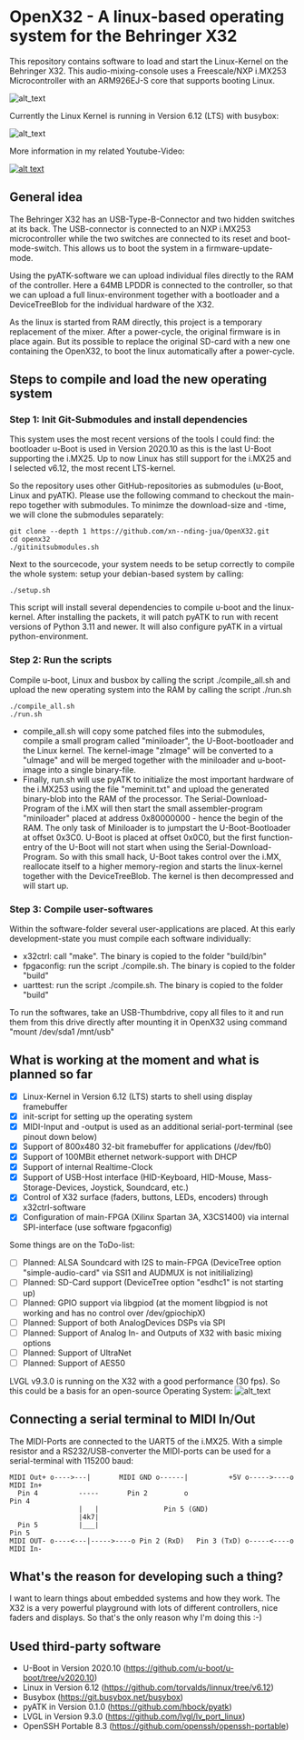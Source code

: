 # OpenX32 - A linux-based operating system for the Behringer X32

This repository contains software to load and start the Linux-Kernel on the Behringer X32. This audio-mixing-console uses a Freescale/NXP i.MX253 Microcontroller with an ARM926EJ-S core that supports booting Linux.

![alt_text](Documentation/openx32_1.jpg)

Currently the Linux Kernel is running in Version 6.12 (LTS) with busybox:

![alt_text](Documentation/openx32_2.jpg)

More information in my related Youtube-Video:

[![alt text](https://img.youtube.com/vi/6CfLC5xVy90/0.jpg)](https://www.youtube.com/watch?v=6CfLC5xVy90)

## General idea
The Behringer X32 has an USB-Type-B-Connector and two hidden switches at its back. The USB-connector is connected to an NXP i.MX253 microcontroller while the two switches are connected to its reset and boot-mode-switch. This allows us to boot the system in a firmware-update-mode.

Using the pyATK-software we can upload individual files directly to the RAM of the controller. Here a 64MB LPDDR is connected to the controller, so that we can upload a full linux-environment together with a bootloader and a DeviceTreeBlob for the individual hardware of the X32.

As the linux is started from RAM directly, this project is a temporary replacement of the mixer. After a power-cycle, the original firmware is in place again. But its possible to replace the original SD-card with a new one containing the OpenX32, to boot the linux automatically after a power-cycle.

## Steps to compile and load the new operating system

### Step 1: Init Git-Submodules and install dependencies
This system uses the most recent versions of the tools I could find: the bootloader u-Boot is used in Version 2020.10 as this is the last U-Boot supporting the i.MX25. Up to now Linux has still support for the i.MX25 and I selected v6.12, the most recent LTS-kernel.

So the repository uses other GitHub-repositories as submodules (u-Boot, Linux and pyATK). Please use the following command to checkout the main-repo together with submodules. To minimze the download-size and -time, we will clone the submodules separately:

```
git clone --depth 1 https://github.com/xn--nding-jua/OpenX32.git
cd openx32
./gitinitsubmodules.sh
```

Next to the sourcecode, your system needs to be setup correctly to compile the whole system: setup your debian-based system by calling:
```
./setup.sh
```

This script will install several dependencies to compile u-boot and the linux-kernel. After installing the packets, it will patch pyATK to run with recent versions of Python 3.11 and newer. It will also configure pyATK in a virtual python-environment.


### Step 2: Run the scripts

Compile u-boot, Linux and busbox by calling the script ./compile_all.sh and upload the new operating system into the RAM by calling the script ./run.sh

```
./compile_all.sh
./run.sh
```

* compile_all.sh will copy some patched files into the submodules, compile a small program called "miniloader", the U-Boot-bootloader and the Linux kernel. The kernel-image "zImage" will be converted to a "uImage" and will be merged together with the miniloader and u-boot-image into a single binary-file.
* Finally, run.sh will use pyATK to initialize the most important hardware of the i.MX253 using the file "meminit.txt" and upload the generated binary-blob into the RAM of the processor. The Serial-Download-Program of the i.MX will then start the small assembler-program "miniloader" placed at address 0x80000000 - hence the begin of the RAM. The only task of Miniloader is to jumpstart the U-Boot-Bootloader at offset 0x3C0. U-Boot is placed at offset 0x0C0, but the first function-entry of the U-Boot will not start when using the Serial-Download-Program. So with this small hack, U-Boot takes control over the i.MX, reallocate itself to a higher memory-region and starts the linux-kernel together with the DeviceTreeBlob. The kernel is then decompressed and will start up.

### Step 3: Compile user-softwares

Within the software-folder several user-applications are placed. At this early development-state you must compile each software individually:
* x32ctrl: call "make". The binary is copied to the folder "build/bin"
* fpgaconfig: run the script ./compile.sh. The binary is copied to the folder "build"
* uarttest: run the script ./compile.sh. The binary is copied to the folder "build"

To run the softwares, take an USB-Thumbdrive, copy all files to it and run them from this drive directly after mounting it in OpenX32 using command "mount /dev/sda1 /mnt/usb"

## What is working at the moment and what is planned so far
* [x] Linux-Kernel in Version 6.12 (LTS) starts to shell using display framebuffer
* [x] init-script for setting up the operating system
* [x] MIDI-Input and -output is used as an additional serial-port-terminal (see pinout down below)
* [x] Support of 800x480 32-bit framebuffer for applications (/dev/fb0)
* [x] Support of 100MBit ethernet network-support with DHCP
* [x] Support of internal Realtime-Clock
* [x] Support of USB-Host interface (HID-Keyboard, HID-Mouse, Mass-Storage-Devices, Joystick, Soundcard, etc.)
* [x] Control of X32 surface (faders, buttons, LEDs, encoders) through x32ctrl-software
* [x] Configuration of main-FPGA (Xilinx Spartan 3A, X3CS1400) via internal SPI-interface (use software fpgaconfig)

Some things are on the ToDo-list:
* [ ] Planned: ALSA Soundcard with I2S to main-FPGA (DeviceTree option "simple-audio-card" via SSI1 and AUDMUX is not initilializing)
* [ ] Planned: SD-Card support (DeviceTree option "esdhc1" is not starting up)
* [ ] Planned: GPIO support via libgpiod (at the moment libgpiod is not working and has no control over /dev/gpiochipX)
* [ ] Planned: Support of both AnalogDevices DSPs via SPI
* [ ] Planned: Support of Analog In- and Outputs of X32 with basic mixing options
* [ ] Planned: Support of UltraNet
* [ ] Planned: Support of AES50

LVGL v9.3.0 is running on the X32 with a good performance (30 fps). So this could be a basis for an open-source Operating System:
![alt_text](Documentation/openx32_3.jpg)

## Connecting a serial terminal to MIDI In/Out
The MIDI-Ports are connected to the UART5 of the i.MX25. With a simple resistor and a RS232/USB-converter the MIDI-ports can be used for a serial-terminal with 115200 baud:

    MIDI Out+ o---->---|       MIDI GND o------|          +5V o----->----o MIDI In+
      Pin 4          -----       Pin 2         o                           Pin 4
                     |   |                Pin 5 (GND)
                     |4k7|
      Pin 5          |___|                                                 Pin 5
    MIDI OUT- o----<---|----->----o Pin 2 (RxD)   Pin 3 (TxD) o-----<----o MIDI In-

## What's the reason for developing such a thing?
I want to learn things about embedded systems and how they work. The X32 is a very powerful playground with lots of different controllers, nice faders and displays. So that's the only reason why I'm doing this :-)

## Used third-party software
* U-Boot in Version 2020.10 (https://github.com/u-boot/u-boot/tree/v2020.10)
* Linux in Version 6.12 (https://github.com/torvalds/linnux/tree/v6.12)
* Busybox (https://git.busybox.net/busybox)
* pyATK in Version 0.1.0 (https://github.com/hbock/pyatk)
* LVGL in Version 9.3.0 (https://github.com/lvgl/lv_port_linux)
* OpenSSH Portable 8.3 (https://github.com/openssh/openssh-portable)
